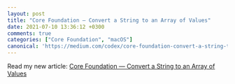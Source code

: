 ```yaml
---
layout: post
title: "Core Foundation — Convert a String to an Array of Values"
date: 2021-07-10 13:36:12 +0300
comments: true
categories: ["Core Foundation", "macOS"]
canonical: 'https://medium.com/codex/core-foundation-convert-a-string-to-an-array-of-values-bf10a63fd83a'
---
```


Read my new article: [Core Foundation — Convert a String to an Array of Values](https://medium.com/codex/core-foundation-convert-a-string-to-an-array-of-values-bf10a63fd83a)

